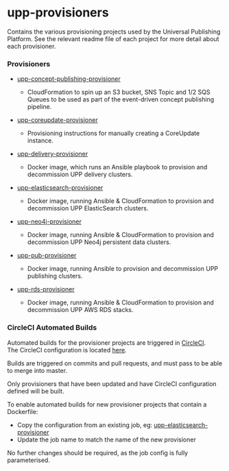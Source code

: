 # upp-provisioners
Contains the various provisioning projects used by the Universal Publishing Platform.
See the relevant readme file of each project for more detail about each provisioner.

### Provisioners

- [upp-concept-publishing-provisioner](https://github.com/Financial-Times/upp-provisioners/tree/master/upp-concept-publishing-provisioner)
    - CloudFormation to spin up an S3 bucket, SNS Topic and 1/2 SQS Queues to be used as part of the event-driven concept publishing pipeline.  

-  [upp-coreupdate-provisioner](https://github.com/Financial-Times/upp-provisioners/tree/master/upp-coreupdate-provisioner)
    - Provisioning instructions for manually creating a CoreUpdate instance.

- [upp-delivery-provisioner](https://github.com/Financial-Times/upp-provisioners/tree/master/upp-delivery-provisioner)
    - Docker image, which runs an Ansible playbook to provision and decommission UPP delivery clusters.

- [upp-elasticsearch-provisioner](https://github.com/Financial-Times/upp-provisioners/tree/master/upp-elasticsearch-provisioner)
    - Docker image, running Ansible & CloudFormation to provision and decommission UPP ElasticSearch clusters.

- [upp-neo4j-provisioner](https://github.com/Financial-Times/upp-provisioners/tree/master/upp-neo4j-provisioner)
    - Docker image, running Ansible & CloudFormation to provision and decommission UPP Neo4j persistent data clusters.

- [upp-pub-provisioner](https://github.com/Financial-Times/upp-provisioners/tree/master/upp-pub-provisioner)
    - Docker image, running Ansible to provision and decommission UPP publishing clusters.

- [upp-rds-provisioner](https://github.com/Financial-Times/upp-provisioners/tree/master/upp-rds-provisioner)
    - Docker image, running Ansible & CloudFormation to provision and decommission UPP AWS RDS stacks.

### CircleCI Automated Builds

Automated builds for the provisioner projects are triggered in [CircleCI](https://circleci.com/gh/Financial-Times/upp-provisioners/).  
The CircleCI configuration is located [here](https://github.com/Financial-Times/upp-provisioners/blob/master/.circleci/config.yml).

Builds are triggered on commits and pull requests, and must pass to be able to merge into master.

Only provisioners that have been updated and have CircleCI configuration defined will be built.

To enable automated builds for new provisioner projects that contain a Dockerfile:

- Copy the configuration from an existing job, eg: [upp-elasticsearch-provisioner](https://github.com/Financial-Times/upp-provisioners/blob/master/.circleci/config.yml#L108-L152)
- Update the job name to match the name of the new provisioner

No further changes should be required, as the job config is fully parameterised.